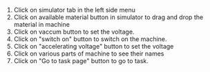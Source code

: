 1. Click on simulator tab in  the left side menu<br>
2. Click on available material button in simulator to drag and drop the material in machine<br>
3. Click on vaccum button to set the voltage.
4. Click on "switch on" button to switch on the machine.<br>
5. Click on "accelerating voltage" button to set the voltage<br>
6. Click on various parts of machine to see their names<br>
7. Click on "Go to task page" button to go to task.<br>